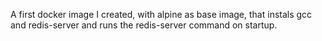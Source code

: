 A first docker image I created, with alpine as base image, that instals gcc and redis-server and runs the redis-server command on startup.
